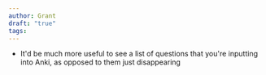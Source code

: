 ```yaml
---
author: Grant
draft: "true"
tags:
---
```

- It'd be much more useful to see a list of questions that you're inputting into Anki, as opposed to them just disappearing